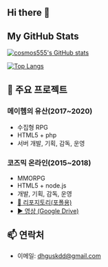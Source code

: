 ## Hi there 👋

## My GitHub Stats

[![cosmos555's GitHub stats](https://github-readme-stats.vercel.app/api?username=cosmos555&show_icons=true&theme=radical)](https://github.com/anuraghazra/github-readme-stats)

[![Top Langs](https://github-readme-stats.vercel.app/api/top-langs/?username=cosmos555&layout=compact&theme=radical)](https://github.com/anuraghazra/github-readme-stats)

## 💼 주요 프로젝트

### 메이헴의 유산(2017~2020)
- 수집형 RPG
- HTML5 + php
- 서버 개발, 기획, 감독, 운영

### 코즈믹 온라인(2015~2018)
- MMORPG
- HTML5 + node.js
- 개발, 기획, 감독, 운영
- [📂 리포지토리(포폴용)](https://github.com/cosmos555/cosmiconline_client)
- [▶ 영상 (Google Drive)](https://drive.google.com/file/d/19lWu3vgFtwW0OE5HVLaUy9auLmZhXxFq/view?usp=sharing)

## 📫 연락처
- 이메일: dhguskdd@gmail.com

<!--
**cosmos555/cosmos555** is a ✨ _special_ ✨ repository because its `README.md` (this file) appears on your GitHub profile.

Here are some ideas to get you started:

- 🔭 I’m currently working on ...
- 🌱 I’m currently learning ...
- 👯 I’m looking to collaborate on ...
- 🤔 I’m looking for help with ...
- 💬 Ask me about ...
- 📫 How to reach me: ...
- 😄 Pronouns: ...
- ⚡ Fun fact: ...
-->
